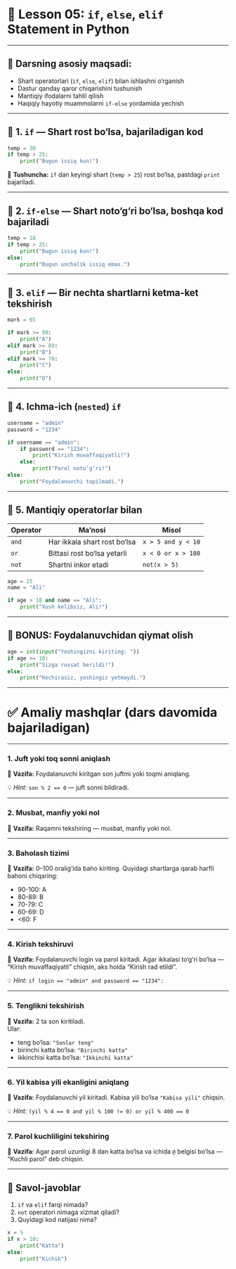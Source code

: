 # 🧠 **Lesson 05: `if`, `else`, `elif` Statement in Python**

---

## 🎯 Darsning asosiy maqsadi:

- Shart operatorlari (`if`, `else`, `elif`) bilan ishlashni o‘rganish  
- Dastur qanday qaror chiqarishini tushunish  
- Mantiqiy ifodalarni tahlil qilish  
- Haqiqiy hayotiy muammolarni `if-else` yordamida yechish

---

## 🔹 1. `if` — **Shart rost bo‘lsa, bajariladigan kod**

```python
temp = 30
if temp > 25:
    print("Bugun issiq kun!")
```

🧠 **Tushuncha:** `if` dan keyingi shart (`temp > 25`) rost bo‘lsa, pastdagi `print` bajariladi.

---

## 🔹 2. `if-else` — **Shart noto‘g‘ri bo‘lsa, boshqa kod bajariladi**

```python
temp = 18
if temp > 25:
    print("Bugun issiq kun!")
else:
    print("Bugun unchalik issiq emas.")
```

---

## 🔹 3. `elif` — **Bir nechta shartlarni ketma-ket tekshirish**

```python
mark = 65

if mark >= 90:
    print("A")
elif mark >= 80:
    print("B")
elif mark >= 70:
    print("C")
else:
    print("D")
```

---

## 🔹 4. Ichma-ich (`nested`) `if`

```python
username = "admin"
password = "1234"

if username == "admin":
    if password == "1234":
        print("Kirish muvaffaqiyatli!")
    else:
        print("Parol noto‘g‘ri!")
else:
    print("Foydalanuvchi topilmadi.")
```

---

## 🔹 5. Mantiqiy operatorlar bilan

| Operator | Ma’nosi        | Misol                  |
|----------|----------------|------------------------|
| `and`    | Har ikkala shart rost bo‘lsa | `x > 5 and y < 10` |
| `or`     | Bittasi rost bo‘lsa yetarli | `x < 0 or x > 100` |
| `not`    | Shartni inkor etadi  | `not(x > 5)`         |

```python
age = 25
name = "Ali"

if age > 18 and name == "Ali":
    print("Xush kelibsiz, Ali!")
```

---

## 🔸 BONUS: Foydalanuvchidan qiymat olish

```python
age = int(input("Yoshingizni kiriting: "))
if age >= 18:
    print("Sizga ruxsat berildi!")
else:
    print("Kechirasiz, yoshingiz yetmaydi.")
```

---

# ✅ Amaliy mashqlar (dars davomida bajariladigan)

---

### 1. Juft yoki toq sonni aniqlash  
🔹 **Vazifa:** Foydalanuvchi kiritgan son juftmi yoki toqmi aniqlang.

💡 *Hint:* `son % 2 == 0` — juft sonni bildiradi.

---

### 2. Musbat, manfiy yoki nol  
🔹 **Vazifa:** Raqamni tekshiring — musbat, manfiy yoki nol.

---

### 3. Baholash tizimi  
🔹 **Vazifa:** 0–100 oralig‘ida baho kiriting. Quyidagi shartlarga qarab harfli bahoni chiqaring:  
- 90-100: A  
- 80-89: B  
- 70-79: C  
- 60-69: D  
- <60: F

---

### 4. Kirish tekshiruvi  
🔹 **Vazifa:** Foydalanuvchi login va parol kiritadi. Agar ikkalasi to‘g‘ri bo‘lsa — “Kirish muvaffaqiyatli” chiqsin, aks holda “Kirish rad etildi”.

💡 *Hint:* `if login == "admin" and password == "1234":`

---

### 5. Tenglikni tekshirish  
🔹 **Vazifa:** 2 ta son kiritiladi.  
Ular:  
- teng bo‘lsa: `"Sonlar teng"`  
- birinchi katta bo‘lsa: `"Birinchi katta"`  
- ikkinchisi katta bo‘lsa: `"Ikkinchi katta"`

---

### 6. Yil kabisa yili ekanligini aniqlang  
🔹 **Vazifa:** Foydalanuvchi yil kiritadi. Kabisa yili bo‘lsa `"Kabisa yili"` chiqsin.

💡 *Hint:* `(yil % 4 == 0 and yil % 100 != 0) or yil % 400 == 0`

---

### 7. Parol kuchliligini tekshiring  
🔹 **Vazifa:** Agar parol uzunligi 8 dan katta bo‘lsa va ichida `@` belgisi bo‘lsa — “Kuchli parol” deb chiqsin.

---

## 📌 Savol-javoblar

1. `if` va `elif` farqi nimada?  
2. `not` operatori nimaga xizmat qiladi?  
3. Quyidagi kod natijasi nima?

```python
x = 5
if x > 10:
    print("Katta")
else:
    print("Kichik")
```
